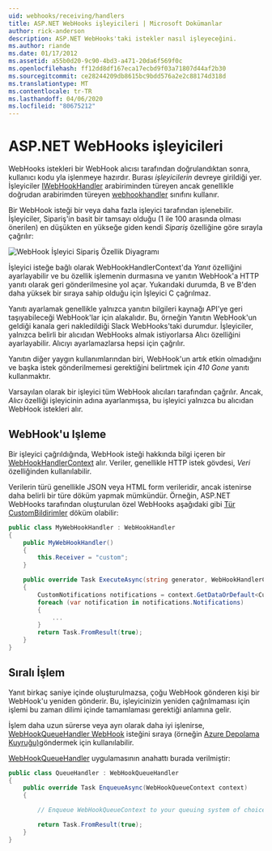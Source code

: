 ```yaml
---
uid: webhooks/receiving/handlers
title: ASP.NET WebHooks işleyicileri | Microsoft Dokümanlar
author: rick-anderson
description: ASP.NET WebHooks'taki istekler nasıl işleyeceğini.
ms.author: riande
ms.date: 01/17/2012
ms.assetid: a55b0d20-9c90-4bd3-a471-20da6f569f0c
ms.openlocfilehash: ff12dd8df167eca17ecbd9f03a71807d44af2b30
ms.sourcegitcommit: ce28244209db8615bc9bdd576a2e2c88174d318d
ms.translationtype: MT
ms.contentlocale: tr-TR
ms.lasthandoff: 04/06/2020
ms.locfileid: "80675212"
---
```

# <a name="aspnet-webhooks-handlers"></a>ASP.NET WebHooks işleyicileri

WebHooks istekleri bir WebHook alıcısı tarafından doğrulandıktan sonra, kullanıcı kodu yla işlenmeye hazırdır. Burası *işleyicilerin* devreye girildiği yer. İşleyiciler [IWebHookHandler](https://github.com/aspnet/WebHooks/blob/master/src/Microsoft.AspNet.WebHooks.Receivers/WebHooks/WebHookHandler.cs) arabiriminden türeyen ancak genellikle doğrudan arabirimden türeyen [webhookhandler](https://github.com/aspnet/WebHooks/blob/master/src/Microsoft.AspNet.WebHooks.Receivers/WebHooks/WebHookHandler.cs) sınıfını kullanır.

Bir WebHook isteği bir veya daha fazla işleyici tarafından işlenebilir. İşleyiciler, Sipariş'in basit bir tamsayı olduğu (1 ile 100 arasında olması önerilen) en düşükten en yükseğe giden kendi *Sipariş* özelliğine göre sırayla çağrılır:

![WebHook İşleyici Sipariş Özellik Diyagramı](_static/Handlers.png)

İşleyici isteğe bağlı olarak WebHookHandlerContext'da *Yanıt* özelliğini ayarlayabilir ve bu özellik işlemenin durmasına ve yanıtın WebHook'a HTTP yanıtı olarak geri gönderilmesine yol açar. Yukarıdaki durumda, B ve B'den daha yüksek bir sıraya sahip olduğu için İşleyici C çağrılmaz.

Yanıtı ayarlamak genellikle yalnızca yanıtın bilgileri kaynağı API'ye geri taşıyabileceği WebHook'lar için alakalıdır. Bu, örneğin Yanıtın WebHook'un geldiği kanala geri nakledildiği Slack WebHooks'taki durumdur. İşleyiciler, yalnızca belirli bir alıcıdan WebHooks almak istiyorlarsa Alıcı özelliğini ayarlayabilir. Alıcıyı ayarlamazlarsa hepsi için çağrılır.

Yanıtın diğer yaygın kullanımlarından biri, WebHook'un artık etkin olmadığını ve başka istek gönderilmemesi gerektiğini belirtmek için *410 Gone* yanıtı kullanmaktır.

Varsayılan olarak bir işleyici tüm WebHook alıcıları tarafından çağrılır. Ancak, *Alıcı* özelliği işleyicinin adına ayarlanmışsa, bu işleyici yalnızca bu alıcıdan WebHook istekleri alır.

## <a name="processing-a-webhook"></a>WebHook'u Işleme

Bir işleyici çağrıldığında, WebHook isteği hakkında bilgi içeren bir [WebHookHandlerContext](https://github.com/aspnet/WebHooks/blob/master/src/Microsoft.AspNet.WebHooks.Receivers/WebHooks/WebHookHandlerContext.cs) alır. Veriler, genellikle HTTP istek gövdesi, *Veri* özelliğinden kullanılabilir.

Verilerin türü genellikle JSON veya HTML form verileridir, ancak istenirse daha belirli bir türe döküm yapmak mümkündür. Örneğin, ASP.NET WebHooks tarafından oluşturulan özel WebHooks aşağıdaki gibi [Tür CustomBildirimler](https://github.com/aspnet/WebHooks/blob/master/src/Microsoft.AspNet.WebHooks.Receivers.Custom/WebHooks/CustomNotifications.cs) döküm olabilir:

```csharp
public class MyWebHookHandler : WebHookHandler
{
    public MyWebHookHandler()
    {
        this.Receiver = "custom";
    }

    public override Task ExecuteAsync(string generator, WebHookHandlerContext context)
    {
        CustomNotifications notifications = context.GetDataOrDefault<CustomNotifications>();
        foreach (var notification in notifications.Notifications)
        {
            ...
        }
        return Task.FromResult(true);
    }
}
```

  ## <a name="queued-processing"></a>Sıralı İşlem

Yanıt birkaç saniye içinde oluşturulmazsa, çoğu WebHook gönderen kişi bir WebHook'u yeniden gönderir. Bu, işleyicinizin yeniden çağrılmaması için işlemi bu zaman dilimi içinde tamamlaması gerektiği anlamına gelir.

İşlem daha uzun sürerse veya ayrı olarak daha iyi işlenirse, [WebHookQueueHandler WebHook](https://github.com/aspnet/WebHooks/blob/master/src/Microsoft.AspNet.WebHooks.Receivers/WebHooks/WebHookQueueHandler.cs) isteğini sıraya (örneğin [Azure Depolama Kuyruğu)](https://msdn.microsoft.com/library/azure/dd179353.aspx)göndermek için kullanılabilir.

[WebHookQueueHandler](https://github.com/aspnet/WebHooks/blob/master/src/Microsoft.AspNet.WebHooks.Receivers/WebHooks/WebHookQueueHandler.cs) uygulamasının anahattı burada verilmiştir:

```csharp
public class QueueHandler : WebHookQueueHandler
{
    public override Task EnqueueAsync(WebHookQueueContext context)
    {

        // Enqueue WebHookQueueContext to your queuing system of choice

        return Task.FromResult(true);
    }
}
```
